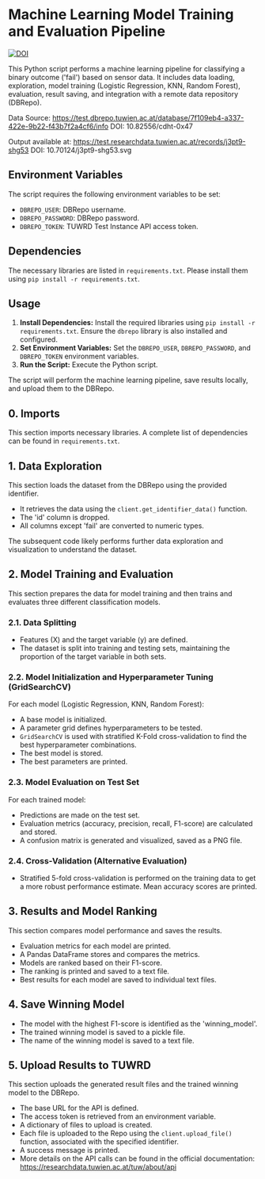 # Machine Learning Model Training and Evaluation Pipeline

[![DOI](https://zenodo.org/badge/971428215.svg)](https://doi.org/10.5281/zenodo.15270002)


This Python script performs a machine learning pipeline for classifying a binary outcome ('fail') based on sensor data. It includes data loading, exploration, model training (Logistic Regression, KNN, Random Forest), evaluation, result saving, and integration with a remote data repository (DBRepo).

Data Source: https://test.dbrepo.tuwien.ac.at/database/7f109eb4-a337-422e-9b22-f43b7f2a4cf6/info DOI: 10.82556/cdht-0x47

Output available at: https://test.researchdata.tuwien.ac.at/records/j3pt9-shg53 DOI: 10.70124/j3pt9-shg53.svg

## Environment Variables

The script requires the following environment variables to be set:

- `DBREPO_USER`: DBRepo username.
- `DBREPO_PASSWORD`: DBRepo password.
- `DBREPO_TOKEN`: TUWRD Test Instance API access token.

## Dependencies

The necessary libraries are listed in `requirements.txt`. Please install them using `pip install -r requirements.txt`.

## Usage

1.  **Install Dependencies:** Install the required libraries using `pip install -r requirements.txt`. Ensure the `dbrepo` library is also installed and configured.
2.  **Set Environment Variables:** Set the `DBREPO_USER`, `DBREPO_PASSWORD`, and `DBREPO_TOKEN` environment variables.
3.  **Run the Script:** Execute the Python script.

The script will perform the machine learning pipeline, save results locally, and upload them to the DBRepo.
## 0. Imports

This section imports necessary libraries. A complete list of dependencies can be found in `requirements.txt`.

## 1. Data Exploration

This section loads the dataset from the DBRepo using the provided identifier.

- It retrieves the data using the `client.get_identifier_data()` function.
- The 'id' column is dropped.
- All columns except 'fail' are converted to numeric types.

The subsequent code likely performs further data exploration and visualization to understand the dataset.

## 2. Model Training and Evaluation

This section prepares the data for model training and then trains and evaluates three different classification models.

### 2.1. Data Splitting

- Features (X) and the target variable (y) are defined.
- The dataset is split into training and testing sets, maintaining the proportion of the target variable in both sets.

### 2.2. Model Initialization and Hyperparameter Tuning (GridSearchCV)

For each model (Logistic Regression, KNN, Random Forest):

- A base model is initialized.
- A parameter grid defines hyperparameters to be tested.
- `GridSearchCV` is used with stratified K-Fold cross-validation to find the best hyperparameter combinations.
- The best model is stored.
- The best parameters are printed.

### 2.3. Model Evaluation on Test Set

For each trained model:

- Predictions are made on the test set.
- Evaluation metrics (accuracy, precision, recall, F1-score) are calculated and stored.
- A confusion matrix is generated and visualized, saved as a PNG file.

### 2.4. Cross-Validation (Alternative Evaluation)

- Stratified 5-fold cross-validation is performed on the training data to get a more robust performance estimate. Mean accuracy scores are printed.

## 3. Results and Model Ranking

This section compares model performance and saves the results.

- Evaluation metrics for each model are printed.
- A Pandas DataFrame stores and compares the metrics.
- Models are ranked based on their F1-score.
- The ranking is printed and saved to a text file.
- Best results for each model are saved to individual text files.

## 4. Save Winning Model

- The model with the highest F1-score is identified as the 'winning_model'.
- The trained winning model is saved to a pickle file.
- The name of the winning model is saved to a text file.

## 5. Upload Results to TUWRD

This section uploads the generated result files and the trained winning model to the DBRepo.

- The base URL for the API is defined.
- The access token is retrieved from an environment variable.
- A dictionary of files to upload is created.
- Each file is uploaded to the Repo using the `client.upload_file()` function, associated with the specified identifier.
- A success message is printed.
- More details on the API calls can be found in the official documentation: https://researchdata.tuwien.ac.at/tuw/about/api

